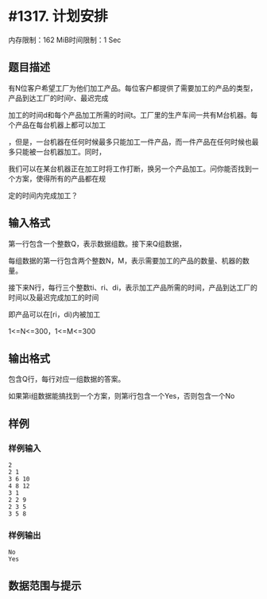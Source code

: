 # #1317. 计划安排

内存限制：162 MiB时间限制：1 Sec

## 题目描述

有N位客户希望工厂为他们加工产品。每位客户都提供了需要加工的产品的类型，产品到达工厂的时间r、最迟完成

加工的时间d和每个产品加工所需的时间t。工厂里的生产车间一共有M台机器。每个产品在每台机器上都可以加工

，但是，一台机器在任何时候最多只能加工一件产品，而一件产品在任何时候也最多只能被一台机器加工。同时，

我们可以在某台机器正在加工时将工作打断，换另一个产品加工。问你能否找到一个方案，使得所有的产品都在规

定的时间内完成加工？

## 输入格式

第一行包含一个整数Q，表示数据组数。接下来Q组数据，

每组数据的第一行包含两个整数N，M，表示需要加工的产品的数量、机器的数量。

接下来N行，每行三个整数ti、ri、di，表示加工产品所需的时间，产品到达工厂的时间以及最迟完成加工的时间

即产品可以在[ri，di)内被加工

1<=N<=300，1<=M<=300

## 输出格式

包含Q行，每行对应一组数据的答案。

如果第i组数据能搞找到一个方案，则第i行包含一个Yes，否则包含一个No

## 样例

### 样例输入

    
    2
    2 1
    3 6 10
    4 8 12
    3 1
    2 2 9
    2 3 5
    3 5 8
    

### 样例输出

    
    No
    Yes
    

## 数据范围与提示
